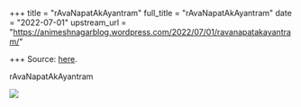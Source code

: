 +++
title = "rAvaNapatAkAyantram"
full_title = "rAvaNapatAkAyantram"
date = "2022-07-01"
upstream_url = "https://animeshnagarblog.wordpress.com/2022/07/01/ravanapatakayantram/"

+++
Source: [here](https://animeshnagarblog.wordpress.com/2022/07/01/ravanapatakayantram/).

rAvaNapatAkAyantram



![](https://animeshnagarblog.files.wordpress.com/2022/07/img_20220701_1106381275581398640451867.jpg)

